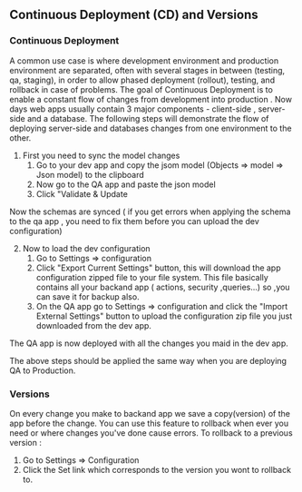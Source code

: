 ## Continuous Deployment (CD) and Versions


### Continuous Deployment
A common use case is where development environment and production environment are separated, often with several stages in between (testing, qa, staging), in order to allow phased deployment (rollout), testing, and rollback in case of problems.
The goal of Continuous Deployment is to enable a constant flow of changes from development into production .
Now days web apps usually contain 3 major components - client-side , server-side and a database.
The following steps will demonstrate the flow of deploying server-side and databases changes from one environment to the other.

1. First you need to sync the model changes
    1. Go to your dev app and copy the jsom model (Objects => model => Json model) to the clipboard
    2. Now go to the QA app and paste the json model
    3. Click "Validate & Update

Now the schemas are synced ( if you get errors when applying the schema to the qa app , you need to fix them before you can upload the dev configuration)

2. Now to load the dev configuration
    1. Go to Settings => configuration
    2. Click "Export Current Settings" button, this will download the app configuration zipped file to your file system. This file basically contains all your backand app ( actions, security ,queries...) so ,you can save it for backup also.
    3. On the QA app go to Settings => configuration and  click the "Import External Settings" button to upload the configuration zip file you just downloaded from the dev app.

The QA app is now deployed with all the changes you maid in the dev app.

The above steps should be applied the same way when you are deploying QA to Production.

### Versions

On every change you make to backand app we save a copy(version) of the app before the change.
You can use this feature to rollback when ever you need or where changes you've done cause errors.
To rollback to a previous version :
1. Go to Settings => Configuration
2. Click the Set link which corresponds to the version you wont to rollback to.

